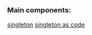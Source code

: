 ### Main components:
[singleton](https://refactoring.guru/design-patterns/singleton)
[singleton as code](https://github.com/yossef-ashraf/Design-Patterns/tree/master/Singleton)